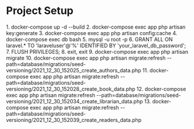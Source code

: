 <h1>Project Setup </h1>
    1. docker-compose up -d --build
    2. docker-compose exec app php artisan key:generate
    3. docker-compose exec app php artisan config:cache
    4. docker-compose exec db bash
    5. mysql -u root -p
    6. GRANT ALL ON laravel.* TO 'laraveluser'@'%' IDENTIFIED BY 'your_laravel_db_password';
    7. FLUSH PRIVILEGES;
    8. exit, exit
    9. docker-compose exec app php artisan migrate
    10. docker-compose exec app php artisan migrate:refresh --path=database/migrations/seed-versioning/2021_12_30_152025_create_authors_data.php
    11. docker-compose exec app php artisan migrate:refresh --path=database/migrations/seed-versioning/2021_12_30_152028_create_book_data.php
    12. docker-compose exec app php artisan migrate:refresh --path=database/migrations/seed-versioning/2021_12_30_152034_create_librarian_data.php
    13. docker-compose exec app php artisan migrate:refresh --path=database/migrations/seed-versioning/2021_12_30_152039_create_readers_data.php
